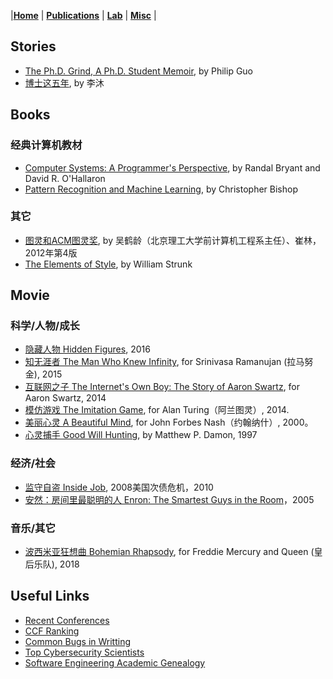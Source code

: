 |[<b>Home</b>](https://hxuhack.github.io/) | [<b>Publications</b>](../publication/list) | [<b>Lab</b>](../lab/page) | [<b>Misc</b>](../misc/list) |


## Stories

- [The Ph.D. Grind, A Ph.D. Student Memoir](http://pgbovine.net/PhD-memoir/pguo-PhD-grind.pdf), by Philip Guo
- [博士这五年](https://zhuanlan.zhihu.com/p/25099638), by 李沐

## Books

### 经典计算机教材
- [Computer Systems: A Programmer's Perspective](http://csapp.cs.cmu.edu/), by Randal Bryant and David R. O'Hallaron
- [Pattern Recognition and Machine Learning](https://book.douban.com/subject/2061116/), by Christopher Bishop

### 其它
- [图灵和ACM图灵奖](https://book.douban.com/subject/10862190/), by 吴鹤龄（北京理工大学前计算机工程系主任）、崔林，2012年第4版
- [The Elements of Style](https://book.douban.com/subject/1433835/), by William Strunk

## Movie

### 科学/人物/成长
- [隐藏人物 Hidden Figures](https://movie.douban.com/subject/26615208/?from=subject-page), 2016
- [知无涯者 The Man Who Knew Infinity](https://movie.douban.com/celebrity/1054443/), for Srinivasa Ramanujan (拉马努金), 2015
- [互联网之子 The Internet's Own Boy: The Story of Aaron Swartz](https://movie.douban.com/subject/25785114/), for Aaron Swartz, 2014
- [模仿游戏 The Imitation Game](https://movie.douban.com/subject/10463953/), for Alan Turing（阿兰图灵）, 2014.
- [美丽心灵 A Beautiful Mind](https://movie.douban.com/subject/1306029/), for John Forbes Nash（约翰纳什）, 2000。
- [心灵捕手 Good Will Hunting](https://movie.douban.com/subject/1292656/), by Matthew P. Damon, 1997

### 经济/社会
- [监守自盗 Inside Job](https://movie.douban.com/subject/4843480/), 2008美国次债危机，2010
- [安然：房间里最聪明的人 Enron: The Smartest Guys in the Room](https://movie.douban.com/subject/2268042/)，2005

### 音乐/其它 
- [波西米亚狂想曲 Bohemian Rhapsody](https://movie.douban.com/subject/5300054/), for Freddie Mercury and Queen (皇后乐队), 2018

## Useful Links
- [Recent Conferences](http://confsearch.ethz.ch/confsearch/faces/pages/topic.jsp?topic=Security%20&sortMode=1&graphicView=1)  
- [CCF Ranking](https://www.ccf.org.cn/Academic_Evaluation/By_category/)   
- [Common Bugs in Writting](http://www.cs.columbia.edu/~hgs/etc/writing-bugs.html)  
- [Top Cybersecurity Scientists](http://s3.eurecom.fr/~balzarot/notes/top4/index.html)  
- [Software Engineering Academic Genealogy](http://taoxie.cs.illinois.edu/sefamily.htm)
